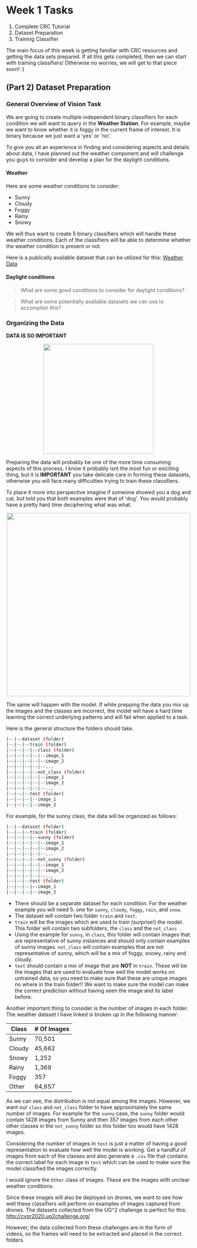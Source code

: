 # Week 1 Tasks 
1. Complete CRC Tutorial 
2. Dataset Preparation 
3. Training Classifier 

The main focus of this week is getting familiar with CRC resources and getting the data sets prepared. If all this gets completed, then we can start with training classifiers! Otherwise no worries, we will get to that piece soon! :) 

## (Part 2) Dataset Preparation 

### General Overview of Vision Task 

We are going to create multiple independent binary classifiers for each condition we will want to query in the **Weather Station**. For example, maybe we want to know whether it is foggy in the current frame of interest. It is binary because we just want a 'yes' or 'no'. 

To give you all an experience in finding and considering aspects and details about data, I have planned out the weather component and will challenge you guys to consider and develop a plan for the daylight conditions. 

#### Weather 

Here are some weather conditions to consider: 

- Sunny 
- Cloudy 
- Foggy 
- Rainy 
- Snowy 

We will thus want to create 5 binary classifiers which will handle these weather conditions. Each of the classifiers will be able to determine whether the weather condition is present or not. 

Here is a publically available dataset that can be utilized for this: 
[Weather Data](https://www.cs.ccu.edu.tw/~wtchu/projects/Weather/index.html) 

#### Daylight conditions

> What are some good conditions to consider for daylight conditions?

> What are some potentially available datasets we can use to accomplish this?

### Organizing the Data 

**DATA IS SO IMPORTANT**

<p align="center">
  <img src="https://uploads-ssl.webflow.com/5e21ab5d4dccf7f3cbe6bf39/5e3bdc5f2dd2113741d44618_1-Understand.gif" width="300" height="300"/>
</p>

Preparing the data will probably be one of the more time consuming aspects of this process. I know it probably isnt the most fun or exiciting thing, but it is **IMPORTANT** you take delicate care in forming these datasets, otherwise you will face many difficulties trying to train these classifiers. 

To place it more into perspective imagine if someone showed you a dog and cat, but told you that both examples were that of 'dog'. You would probably have a pretty hard time deciphering what was what. 

<p align="center">
  <img src="https://cdn.dribbble.com/users/6191/screenshots/3618049/teddy_food_dribbble.gif" width="500" height="500"/>
</p>

The same will happen with the model. If while prepping the data you mix up the images and the classes are incorrect, the model will have a hard time learning the correct underlying patterns and will fail when applied to a task. 

Here is the general structure the folders should take. 

```bash
|--|--dataset (folder)
|--|--|--train (folder)
|--|--|--|--class (folder)
|--|--|--|--|--image_1
|--|--|--|--|--image_2
|--|--|--|--|--...
|--|--|--|--not_class (folder)
|--|--|--|--|--image_1
|--|--|--|--|--image_2
|--|--|--|--|--...
|--|--|--test (folder)
|--|--|--|--image_1
|--|--|--|--image_2
```
For example, for the sunny class, the data will be organized as follows: 

```bash
|--|--dataset (folder)
|--|--|--train (folder)
|--|--|--|--sunny (folder)
|--|--|--|--|--image_1
|--|--|--|--|--image_2
|--|--|--|--|--...
|--|--|--|--not_sunny (folder)
|--|--|--|--|--image_1
|--|--|--|--|--image_2
|--|--|--|--|--...
|--|--|--test (folder)
|--|--|--|--image_1
|--|--|--|--image_2
```

- There should be a separate dataset for each condition. For the weather example you will need 5: one for `sunny`, `cloudy`, `foggy`, `rain`, and `snow`. 
- The dataset will contain two folder `train` and `test`. 
- `train` will be the images which are used to train (surprise!) the model. This folder will contain two subfolders, the `class` and the `not_class `. 
- Using the example for `sunny`, in `class`, this folder will contain images that are representative of sunny instances and should only contain examples of sunny images. `not_class` will contain examples that are not representative of sunny, which will be a mix of foggy, snowy, rainy and cloudy. 
- `test` should contain a mix of image that are **NOT** in `train`. These will be the images that are used to evaluate how well the model works on untrained data, so you need to make sure that these are unique images no where in the train folder!! We want to make sure the model can make the correct prediction without having seen the image and its label before. 

Another important thing to consider is the number of images in each folder. The weather dataset I have linked is broken up in the following manner: 

| Class  | # Of Images |
| ------------- | ------------- |
| Sunny  | 70,501 |
| Cloudy  | 45,662  |
| Snowy  | 1,252  |
| Rainy  | 1,369  |
| Foggy  | 357  |
| Other | 64,657 |

As we can see, the distribution is not equal among the images. However, we want our `class` and `not_class` folder to have approximately the same number of images. For example for the `sunny` case, the `sunny` folder would contain 1428 images from Sunny and then 357 images from each other other classes in the `not_sunny` folder so this folder too would have 1428 images. 

Considering the number of images in `test` is just a matter of having a good representation to evaluate how well the model is working. Get a handful of images from each of the classes and also generate a `.csv` file that contains the correct label for each image in `test` which can be used to make sure the model classified the images correctly. 

I would ignore the `Other` class of images. These are the images with unclear weather conditions. 

Since these images will also be deployed on drones, we want to see how well these classifiers will perform on examples of images captured from drones. The datasets collected from the UG^2 challenge is perfect for this: http://cvpr2020.ug2challenge.org/

However, the data collected from these challenges are in the form of videos, so the frames will need to be extracted and placed in the correct folders. 
